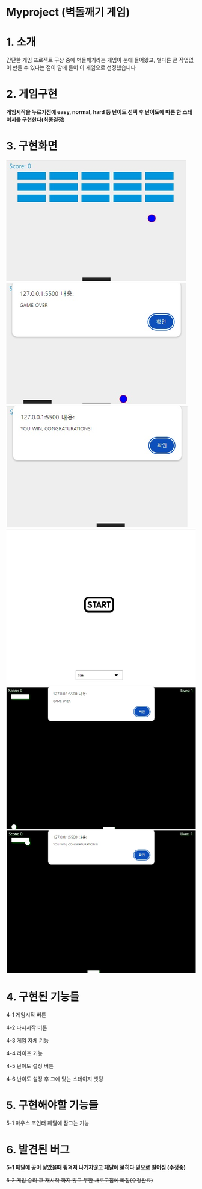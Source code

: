 # Myproject (벽돌깨기 게임)

# 1. 소개
간단한 게임 프로젝트 구상 중에 벽돌깨기라는 게임이 눈에 들어왔고, 별다른 큰 작업없이 만들 수 있다는 점이 맘에 들어 이 게임으로 선정했습니다

# 2. 게임구현
**게임시작을 누르기전에 easy, normal, hard 등 난이도 선택 후 난이도에 따른 한 스테이지를 구현한다(최종결정)**

# 3. 구현화면
![예시화면1](https://github.com/yms1997/Myproject-doing/blob/main/images/%EC%98%88%EC%8B%9C1.jpg)
![예시화면2](https://github.com/yms1997/Myproject-doing/blob/main/images/%EC%98%88%EC%8B%9C2.jpg)
![예시화면3](https://github.com/yms1997/Myproject-doing/blob/main/images/%EC%98%88%EC%8B%9C3.jpg)
![예시화면4](https://github.com/yms1997/Myproject-doing/blob/main/images/%EC%98%88%EC%8B%9C4.jpg)
![예시화면5](https://github.com/yms1997/Myproject-doing/blob/main/images/%EC%98%88%EC%8B%9C5.jpg)
![예시화면6](https://github.com/yms1997/Myproject-doing/blob/main/images/%EC%98%88%EC%8B%9C6.jpg)

# 4. 구현된 기능들
4-1 게임시작 버튼

4-2 다시시작 버튼

4-3 게임 자체 기능

4-4 라이프 기능

4-5 난이도 설정 버튼

4-6 난이도 설정 후 그에 맞는 스테이지 셋팅

# 5. 구현해야할 기능들

5-1 마우스 포인터 페달에 잠그는 기능

# 6. 발견된 버그
**5-1 페달에 공이 닿았을때 튕겨져 나가지않고 페달에 묻히다 밑으로 떨어짐 (수정중)**

~~5-2 게임 승리 후 재시작 하지 않고 무한 새로고침에 빠짐(수정완료)~~
